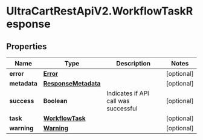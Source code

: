 # UltraCartRestApiV2.WorkflowTaskResponse

## Properties

Name | Type | Description | Notes
------------ | ------------- | ------------- | -------------
**error** | [**Error**](Error.md) |  | [optional] 
**metadata** | [**ResponseMetadata**](ResponseMetadata.md) |  | [optional] 
**success** | **Boolean** | Indicates if API call was successful | [optional] 
**task** | [**WorkflowTask**](WorkflowTask.md) |  | [optional] 
**warning** | [**Warning**](Warning.md) |  | [optional] 


